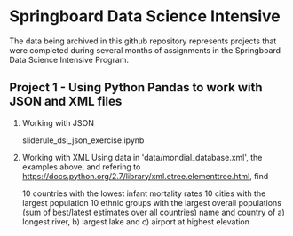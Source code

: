 # Springboard Data Science Intensive

The data being archived in this github repository represents projects that were completed during several months of assignments in the Springboard Data Science Intensive Program.

## Project 1 - Using Python Pandas to work with JSON and XML files 

1. Working with JSON

    sliderule_dsi_json_exercise.ipynb

2. Working with XML
Using data in 'data/mondial_database.xml', the examples above, and refering to https://docs.python.org/2.7/library/xml.etree.elementtree.html, find

    10 countries with the lowest infant mortality rates
    10 cities with the largest population
    10 ethnic groups with the largest overall populations (sum of best/latest estimates over all countries)
    name and country of a) longest river, b) largest lake and c) airport at highest elevation
